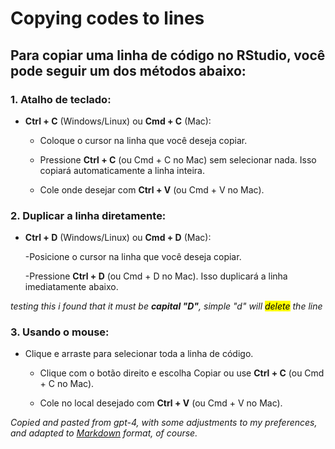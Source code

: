 # Copying codes to lines

## Para copiar uma linha de código no RStudio, você pode seguir um dos métodos abaixo:

### 1. Atalho de teclado: 

- **Ctrl + C** (Windows/Linux) ou **Cmd + C** (Mac):
    
  - Coloque o cursor na linha que você deseja copiar.
     
  - Pressione **Ctrl + C** (ou Cmd + C no Mac) sem selecionar nada. Isso copiará automaticamente a linha inteira.
      
  - Cole onde desejar com **Ctrl + V** (ou Cmd + V no Mac).  

### 2. Duplicar a linha diretamente:  

- **Ctrl + D** (Windows/Linux) ou **Cmd + D** (Mac):

  -Posicione o cursor na linha que você deseja copiar.

  -Pressione **Ctrl + D** (ou Cmd + D no Mac). Isso duplicará a linha imediatamente abaixo.  

*testing this i found that it must be **capital "D"**, simple "d" will <mark>delete</mark> the line*

### 3. Usando o mouse:  

- Clique e arraste para selecionar toda a linha de código.

  - Clique com o botão direito e escolha Copiar ou use **Ctrl + C** (ou Cmd + C no Mac).

  - Cole no local desejado com **Ctrl + V** (ou Cmd + V no Mac).


*Copied and pasted from gpt-4, with some adjustments to my preferences, and adapted to <ins>Markdown</ins> format, of course.*
